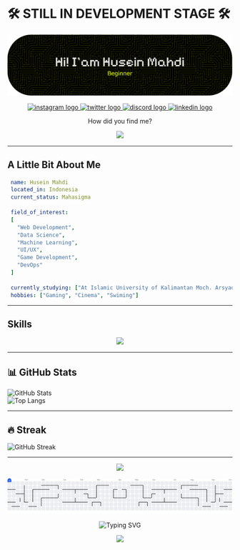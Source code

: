 <!-- Banner -->
# 🛠 STILL IN DEVELOPMENT STAGE 🛠
![Header](./github-header-banner.png)

<!-- Social links -->
<div align="center">
  <a href="https://instagram.com/hussseinn_" target="_blank">
    <img src="https://raw.githubusercontent.com/maurodesouza/profile-readme-generator/master/src/assets/icons/social/instagram/default.svg" width="52" height="40" alt="instagram logo"  />
  </a>
  <a href="https://x.com/HusHexist" target="_blank">
    <img src="https://raw.githubusercontent.com/maurodesouza/profile-readme-generator/master/src/assets/icons/social/twitter/default.svg" width="52" height="40" alt="twitter logo"  />
  </a>
  <a href="https://discord.com/users/479569706303488000" target="_blank">
    <img src="https://raw.githubusercontent.com/maurodesouza/profile-readme-generator/master/src/assets/icons/social/discord/default.svg" width="52" height="40" alt="discord logo"  />
  </a>
  <a href="https;//linkedin.com/in/husein-mahdi-6a0516388" target="_blank">
    <img src="https://raw.githubusercontent.com/maurodesouza/profile-readme-generator/master/src/assets/icons/social/linkedin/default.svg" width="52" height="40" alt="linkedin logo"  />
  </a>
</div>


<p align="center">How did you find me?</p>

<!-- GIF -->
<p align="center">
  <img src="https://media.giphy.com/media/LRVnPYqM8DLag/giphy.gif" width="300" />
</p>

---

## A Little Bit About Me
 ```yaml
  name: Husein Mahdi
  located_in: Indonesia
  current_status: Mahasigma

  field_of_interest:
  [
    "Web Development",
    "Data Science",
    "Machine Learning",
    "UI/UX",
    "Game Development",
    "DevOps"
  ]

  currently_studying: ["At Islamic University of Kalimantan Moch. Arsyad Al-Banjari"]
  hobbies: ["Gaming", "Cinema", "Swiming"]
 ```

---

## Skills
<p align="center">
  <img src="https://skillicons.dev/icons?i=html,css,js,laravel,linux,ts,python" />
</p>

---

## 📊 GitHub Stats
![GitHub Stats](https://github-readme-stats.vercel.app/api?username=HusHexist&show_icons=true&theme=tokyonight)  
![Top Langs](https://github-readme-stats.vercel.app/api/top-langs/?username=HusHexist&layout=compact&theme=tokyonight)

---

## 🔥 Streak
![GitHub Streak](https://streak-stats.demolab.com?user=HusHexist&theme=tokyonight&hide_border=true)

---

<!--![Visitors](https://visitor-badge.laobi.icu/badge?page_id=HusHexist.HusHexist)

---->

<p align="center">
  <a href="https://spotify-github-profile.kittinanx.com/api/view?uid=fsiydt22avuxcnr9xuxyalws6&redirect=true">
    <img src="https://spotify-github-profile.kittinanx.com/api/view?uid=fsiydt22avuxcnr9xuxyalws6&cover_image=true&theme=spotify-embed&show_offline=false&background_color=121212&interchange=false&mode=dark&bar_color=53b14f&bar_color_cover=true">
  </a>
</p>
<picture>
  <source media="(prefers-color-scheme: dark)" srcset="https://raw.githubusercontent.com/HusHexist/HusHexist/output/pacman-contribution-graph-dark.svg">
  <source media="(prefers-color-scheme: light)" srcset="https://raw.githubusercontent.com/HusHexist/HusHexist/output/pacman-contribution-graph.svg">
  <img alt="pacman contribution graph" src="https://raw.githubusercontent.com/HusHexist/HusHexist/output/pacman-contribution-graph.svg">
</picture>

<p align="center">
  <img src="https://readme-typing-svg.herokuapp.com?font=Fira+Code&size=24&duration=4000&pause=1000&color=58A6FF&center=true&vCenter=true&width=500&lines=Thanks+for+visiting!;Come+back+soon+%F0%9F%98%8A;Stay+awesome+and+keep+coding!" alt="Typing SVG" />
</p>

<p align="center">
  <img src="https://capsule-render.vercel.app/api?type=waving&color=0:58A6FF,100:FF79C6&height=120&section=footer" />
</p>

